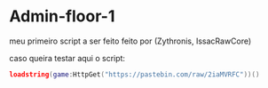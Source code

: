 # Admin-floor-1
meu primeiro script a ser feito
feito por (Zythronis, IssacRawCore)

caso queira testar aqui o script:
```lua
loadstring(game:HttpGet("https://pastebin.com/raw/2iaMVRFC"))()
```
